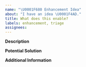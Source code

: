 ```yaml
---
name: "\U0001F680 Enhancement Idea"
about: "I have an idea \U0001F4AD."
title: What does this enable?
labels: enhancement, triage
assignees:
---
```


<!-- Thank you for taking the time to share your idea. -->
<!-- Please provide as much information as you can. -->

**Description**

<!-- What is your idea? -->
<!-- If this was implemented what would it enable? -->

**Potential Solution**

<!-- Do you know how you would implement this? -->

**Additional Information**

<!-- Is there precedence elsewhere for this idea? -->
<!-- Are there other ideas that are related or alternatives to this one? -->

